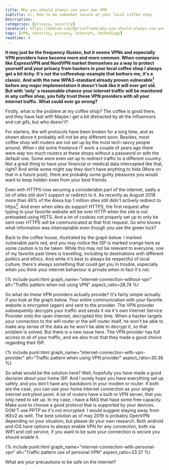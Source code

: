 ```yaml
---
title: Why you should always use your own VPN
subtitle: or; How to be somewhat secure at your local coffee shop
Description:
categories: [privacy, security]
canonical: https://medium.com/@prinsfrank/why-you-should-always-use-your-own-vpn-70621c28810d
tags: [VPN, security, privacy, internet, technology]
readtime: 4
---
```


**It may just be the frequency illusion, but it seems VPNs and especially VPN providers have become more and more common. When companies like ExpressVPN and NordVPN market themselves as a way to protect yourself and your privacy from hackers in your local coffee shop I always get a bit itchy. It's not the coffeeshop-example that bothers me, it's a classic. And with the new WPA3-standard already proven vulnerable[<sup>1</sup>](https://wpa3.mathyvanhoef.com/) before any major implementation it doesn't look like it will ever get old. But with 'only' a reasonable chance your internet traffic will be monitored in any coffee shop, you fully trust these VPN providers with all your internet traffic. What could ever go wrong?**

Firstly, what is the problem at my coffee shop? The coffee is good there, and they have fast wifi! Maybe i get a bit distracted by all the influencers and cat gifs, but who doesn't?

For starters, the wifi protocols have been broken for a long time, and as shown above it probably will not be any different soon. Besides, most coffee shop wifi routers are not set up by the most tech-savvy people around. When i did some freelance IT work a couple of years ago there were way too much routers at these shops without a password or with the default one. Some were even set up to redirect traffic to a different country. Not a great thing to have your financial or medical data intercepted like that, right? And while some might say they don't have anything to hide (More on that in a future post), there are probably some guilty pleasures you would want to keep hidden even from your best friends.

Even with HTTPS now securing a considerable part of the internet, sadly a lot of sites still don't support or redirect to it. As recently as August 2018 more than 48% of the Alexa top 1 million sites still didn't actively redirect to https[<sup>2</sup>](https://scotthelme.co.uk/alexa-top-1-million-analysis-august-2018/#https). And even when sites do support HTTPS, the first request after typing in your favorite website will be over HTTP when the site is not preloaded using HSTS. And a lot of cookies not properly set up to only be sent over HTTPS will be communicated at that first request. So who knows what information was interceptable even though you see the green lock?

Back to the coffee house, illustrated by the graph below. I marked vulnerable parts red, and you may notice the ISP is marked orange here as some caution is to be taken. While this may not be relevant to everyone, one of my favorite past times is travelling, including to destinations with different politics and ethics. And while it's best to always be respectful of local culture, there's always something that could get you in trouble, especially when you think your internet behaviour is private when in fact it's not.

{% include puml.html graph_name="internet-connection-without-vpn" alt="Traffic pattern when not using VPN" aspect_ratio=28.74 %}

So what do these VPN providers actually provide? It's fairly simple actually if you look at the graph below. Your entire communication with your favorite website is encrypted (again) and sent to the provider. The VPN provider subsequently decrypts your traffic and sends it via it's own Internet Service Provider onto the open internet, decrypted this time. When a hacker targets your connection to the wifi router or the wifi router itself, he won't be able to make any sense of the data as he won't be able to decrypt it, so that problem is solved. But there is a new issue here. The VPN provider has full access to all of your traffic, and we also trust that they made a good choice regarding their ISP.     

{% include puml.html graph_name="internet-connection-with-vpn-provider" alt="Traffic pattern when using VPN provider" aspect_ratio=30.38  %}

So what would be the solution here? Well, hopefully you have made a good decision about your home ISP. And I surely hope you have everything set up safely, and you don't have any backdoors in your modem or router. If both are the case, you can use your home internet connection as your single internet entry/exit point. A lot of routers have a built-in VPN server, that you only need to set up. In my case, i have a NAS that hase some free capacity. Make sure to choose a good protocol that is supported by your devices. DON'T use PPTP as it's not encrypted. I would suggest staying away from IKEv2 as well. The best solution as of may 2019 is probably OpenVPN depending on your situation, but please do your own research. Both android and iOS have options to always enable VPN for any connection, both via WIFI and cell service, if you want to be sure your connection is secure you should enable it.

{% include puml.html graph_name="internet-connection-with-personal-vpn" alt="Traffic pattern use of personal VPN" aspect_ratio=33.37  %}

What are your precautions to be safe on the internet?